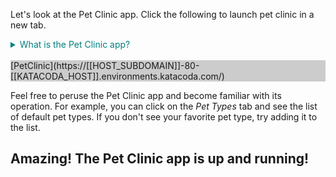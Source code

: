 Let's look at the Pet Clinic app.
Click the following to launch pet clinic in a new tab.

<details>
<hr>
  <summary style="color:teal">What is the Pet Clinic app?</summary>
The Pet Clinic app is the reference app for the Java Spring frame work.
This app manages data for a simple pet clinic business.
You can read more [here](https://projects.spring.io/spring-petclinic/).
<hr>
</details>
<br>

<div style="background-color:#cccccc">[PetClinic](https://[[HOST_SUBDOMAIN]]-80-[[KATACODA_HOST]].environments.katacoda.com/)</div>

Feel free to peruse the Pet Clinic app and become familiar with its operation.
For example, you can click on the _Pet Types_ tab and see the list of default pet types.
If you don't see your favorite pet type, try adding it to the list.

## Amazing! The Pet Clinic app is up and running!
